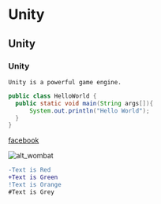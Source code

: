# Unity
## Unity
### Unity

```
Unity is a powerful game engine.
```

```java
public class HelloWorld {
  public static void main(String args[]){
      System.out.println("Hello World");
  }
}
```
[facebook](facebook.com)

![alt_wombat](https://c.files.bbci.co.uk/100E0/production/_114306756_gettyimages-482829557.jpg)

```diff
-Text is Red
+Text is Green
!Text is Orange
#Text is Grey
```
